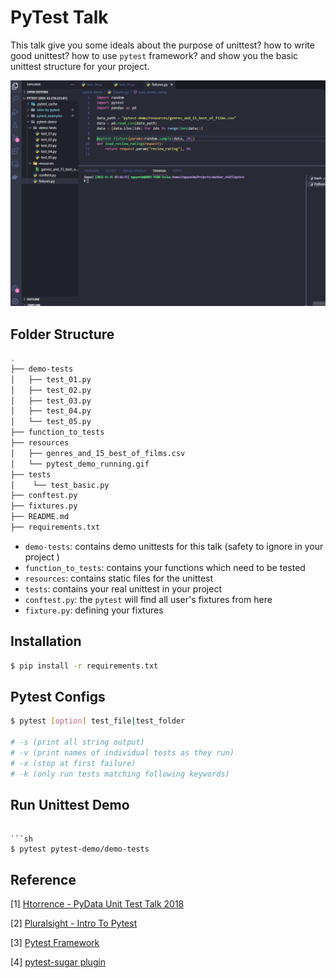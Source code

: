 # PyTest Talk
This talk give you some ideals about the purpose of unittest? how to write good unittest? how to use `pytest` framework? and show you the basic unittest structure for your project.
 
![pytest_passing_tests](resources/pytest_demo_running.gif)

## Folder Structure

```sh
.
├── demo-tests
│   ├── test_01.py
│   ├── test_02.py
│   ├── test_03.py
│   ├── test_04.py
│   └── test_05.py
├── function_to_tests
├── resources
│   ├── genres_and_15_best_of_films.csv
│   └── pytest_demo_running.gif
├── tests
│    └── test_basic.py
├── conftest.py
├── fixtures.py
├── README.md
├── requirements.txt
```

- `demo-tests`: contains demo unittests for this talk (safety to ignore in your project )
- `function_to_tests`: contains your functions which need to be tested
- `resources`: contains static files for the unittest
- `tests`: contains your real unittest in your project
- `conftest.py`: the `pytest` will find all user's fixtures from here
- `fixture.py`: defining your fixtures

## Installation

```sh
$ pip install -r requirements.txt
```

## Pytest Configs

```sh
$ pytest [option] test_file|test_folder

# -s (print all string output)
# -v (print names of individual tests as they run)
# -x (stop at first failure)
# -k (only run tests matching following keywords)

```

## Run Unittest Demo

```

```sh
$ pytest pytest-demo/demo-tests
```

## Reference

[1] [Htorrence - PyData Unit Test Talk 2018](https://github.com/htorrence/pytest_examples)

[2] [Pluralsight - Intro To Pytest](https://github.com/pluralsight/intro-to-pytest)

[3] [Pytest Framework](https://github.com/pytest-dev/pytest)

[4] [pytest-sugar plugin](https://github.com/Teemu/pytest-sugar)

